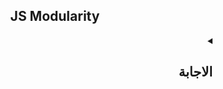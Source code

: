 <h2 align=center>JS Modularity</h2>


<details dir=rtl>
  <summary>
    <h2>الاجابة</h2>
  </summary>
  
  
زمان كانت ال scripts صغيرة و بسيطة بس مع الوقت بدأت ال scripts دي تبقي more complex و حجمها بقي كبير، عشان كدا كنا لازم نشوف طريقة ننظم بيها الكود بتاعنا بحيث يكون سهل القراءة و التعديل عليه فيما بعد و كانت الطريقة دي هي أننا بدل منخلي كل الكود في ملف js واحد بس، هنفصله في أكتر من ملف و دا الي بنسميه `code splitting`


![1mb](https://user-images.githubusercontent.com/69124951/197946369-883f8201-4ccf-44d2-8865-b6bbde6353b2.png)


كل file من ال files الصغيرة دي بنسميه `module` و بيكون جواه كود معين و عشان نعمل ال code splitting دا كنا بنستخدم حاجه اسمها `module system` زي **AMD, UMD, CommonJS**
  
لحد ما ال ES6 نزلت و نزل معاهاstandard بيعمل موضوع ال **Modularity** ده عن طريق ال `exports/imports` أو ال **language level module system**


## يعني اي Module ؟
ال **module** ما هو إلا ملف js عادي ولكن فيه features معينة و كمان ال browser بيتعامل معاه بطريقة معينة.
إذا في فرق بين ال module script و ال regular script و الفروقات دي هي
  
  
<div align=center>
  <table>
    <tr>
      <th align=left>#</th>
      <th  colspan="2" align=center>Regular script</th>
      <th  colspan="2" align=center>Module script</th>
    </tr>
    <tr>
      <td>Protocol</td>
      <td  colspan="2" align=center>local file & Http & Https</td>
      <td  colspan="2" align=center>Https & live-server</td>
    </tr>
    <tr>
      <td>Extension</td>
      <td  align=center colspan="2">js.</td>
      <td  colspan="2" align=center> js. أو mjs. أو mjs.js.</td>
    </tr>
    <tr>
      <td>Default Mode</td>
      <td  align=center colspan="2">Sloppy mode</td>
      <td  colspan="2" align=center>Strict mode</td>
    </tr>
    <tr>
      <td>Scope</td>
      <td  align=center colspan="2">Global Scope</td>
      <td  colspan="2" align=center>Module-Level Scope</td>
    </tr>
    <tr>
      <td>value of this keyword</td>
      <td  align=center colspan="2">window object</td>
      <td  colspan="2" align=center>Undefined</td>
    </tr>
    <tr>
      <td>import.meta object</td>
      <td  align=center colspan="2">❌</td>
      <td  colspan="2" align=center>✔</td>
    </tr>
    <tr>
      <td>Execution Time</td>
      <td  align=center colspan="2">sync</td>
      <td  colspan="2" align=center>deferred & async</td>
    </tr>
  </table>
</div>
  
  
 تعالي نشرح الجدول دا واحده واحده.
  


  
###  1. ال protocol 
  
 <table dir=ltr align=center>
    <tr>
      <th align=center>#</th>
      <th  colspan="2" align=center>Regular script</th>
      <th  colspan="2" align=center>Module script</th>
    </tr>
    <tr>
      <td>Protocol</td>
      <td  colspan="2" align=center>local file & Http & Https</td>
      <td  colspan="2" align=center>Https & live-server</td>
    </tr>
 </table>
  
  
  
  - ال regular script : بيشتغل علي ال local file Protocol و ال HTTPS Protocol وال HTTP Protocol
  - ال module script : بيشتغل علي ال Https Protocol و ال live server بس

---

  ### 2. ال Extension
     
    
 <table dir=ltr align=center>
    <tr>
      <th align=center>#</th>
      <th  colspan="2" align=center>Regular script</th>
      <th  colspan="2" align=center>Module script</th>
    </tr>
    <tr>
   <tr>
      <td>Extension</td>
      <td  align=center colspan="2">js.</td>
      <td  colspan="2" align=center> js. أو mjs. أو mjs.js.</td>
    </tr>
 </table>
  
  لما تيجي تعمل regular script فال extenstion بيكون .js زي كدا `regularScript.js` لكن لما تنشأ module فال extension بيكون كدا `moduleScript.js` أو `moduleScript.jsx` أو `moduleScript.mjs.js` 
  
  
  
  ---
  
  
  
###  2. ال attributes بتاع كل script
  
- ال module script بيكون ليه 2 attributes و هما:
  - ال  `"type="module`
  - و ال `nomodule`
  
أنا لما باجي اعمل module جديد فلازم أعرف المتصفح ان الملف دا عبارة عن module [مش regular script] و دا بيتم عن طريق اني بضيف type="module" زي كدا 
```html
  <script src="..." type="module"></script>
```
في طبعا متصفحات مش بتفهم ال `type=module` [ يعني مش بتدعم ال js modules ] و بالتالي فهي هتتجاهل الملف كله ودا لان ال type بتاع ال script كدا unknown بالنسبة للمتصفح، فعشان نحل المشكلة دي بنستخدم خاصية ثانية وهي `nomodule`، لما المتصفح الي مش بيدعم ال js module يقرأ الخاصية دي فهينفذ الي جوا ال script عادي 
......


مثال: 
......




المثال دا هيتنفذ ازاي ؟ 
لو كان المتصفح بيدعم ال js modules فكدا ال script الي فيه nomodule هيتم تجاهله و هيتم تنفيذ الscript الي ليه type="module" 

و لو كان المتصفح مش بيدعم ال js modules فكدا ال script الي فيه type="module" مش هيتنفذ و هيتم تجاهله زي ما قلنا و هيتم تنفيذ الي script الي فيه nomodule attribute

جدوووووووولللللل


..........



٤- ال mode 
ال regular script بيكون sloppy mode و تقدر برده تخليه strict بس ال default هو sloppy

ال module script بيكون دايما strict mode و بالتالي لو عملت مثلا assign ل undeclared variable هيدي error


html

<script type="module">

a= 5; // Error

</script>

  
  
  
  
  
  </details>
